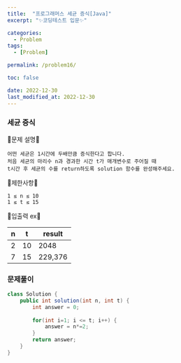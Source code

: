 ```yaml
---
title:  "프로그래머스 세균 증식[Java]"
excerpt: "✨코딩테스트 입문✨"

categories:
  - Problem
tags:
  - [Problem]

permalink: /problem16/

toc: false

date: 2022-12-30
last_modified_at: 2022-12-30
---
```

### 세균 증식

💫문제 설명💫

```
어떤 세균은 1시간에 두배만큼 증식한다고 합니다. 
처음 세균의 마리수 n과 경과한 시간 t가 매개변수로 주어질 때 
t시간 후 세균의 수를 return하도록 solution 함수를 완성해주세요.
```
💫제한사항💫

```
1 ≤ n ≤ 10
1 ≤ t ≤ 15
```

💫입출력 ex💫

|n|t|result|
|---|---|---|
|2|10|2048|
|7|15|229,376|

### 문제풀이

```java
class Solution {
    public int solution(int n, int t) {
        int answer = 0;
        
        for(int i=1; i <= t; i++) {
            answer = n*=2;
        }
        return answer;
    }
}
```
